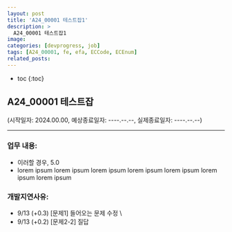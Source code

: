 ```yaml
---
layout: post
title: 'A24_00001 테스트잡1'
description: >
  A24_00001 테스트잡1
image: 
categories: [devprogress, job]
tags: [A24_00001, fe, efa, ECCode, ECEnum]
related_posts:
---
```


* toc
{:toc}

## A24_00001 테스트잡
(시작일자: 2024.00.00, 예상종료일자: ----.--.--, 실제종료일자: ----.--.--)

---

### 업무 내용:

  - 이러할 경우, 5.0
  - lorem ipsum lorem ipsum lorem ipsum lorem ipsum lorem ipsum lorem ipsum lorem ipsum 

### 개발지연사유:

  - 9/13 (+0.3) [문제1] 들어오는 문제 수정 \
  - 9/13 (+0.2) [문제2-2] 질답